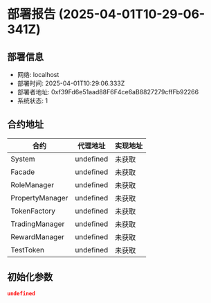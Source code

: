 # 部署报告 (2025-04-01T10-29-06-341Z)

## 部署信息
- 网络: localhost
- 部署时间: 2025-04-01T10:29:06.333Z
- 部署者地址: 0xf39Fd6e51aad88F6F4ce6aB8827279cffFb92266
- 系统状态: 1

## 合约地址

| 合约 | 代理地址 | 实现地址 |
|------|----------|----------|
| System | undefined | 未获取 |
| Facade | undefined | 未获取 |
| RoleManager | undefined | 未获取 |
| PropertyManager | undefined | 未获取 |
| TokenFactory | undefined | 未获取 |
| TradingManager | undefined | 未获取 |
| RewardManager | undefined | 未获取 |
| TestToken | undefined | 未获取 |

## 初始化参数

```json
undefined
```
